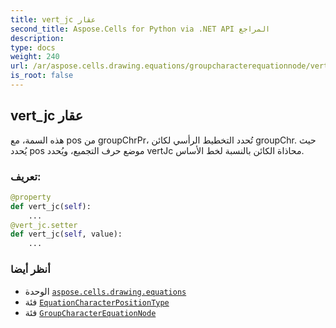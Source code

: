 ```yaml
---
title: vert_jc عقار
second_title: Aspose.Cells for Python via .NET API المراجع
description:
type: docs
weight: 240
url: /ar/aspose.cells.drawing.equations/groupcharacterequationnode/vert_jc/
is_root: false
---
```

##  vert_jc عقار

هذه السمة، مع pos من groupChrPr، تُحدد التخطيط الرأسي لكائن groupChr. حيث يُحدد pos موضع حرف التجميع، ويُحدد vertJc محاذاة الكائن بالنسبة لخط الأساس.
###  تعريف:
```python
@property
def vert_jc(self):
    ...
@vert_jc.setter
def vert_jc(self, value):
    ...
```

###  أنظر أيضا
* الوحدة [`aspose.cells.drawing.equations`](../../)
* فئة [`EquationCharacterPositionType`](/cells/python-net/ar/aspose.cells.drawing.equations/equationcharacterpositiontype)
* فئة [`GroupCharacterEquationNode`](/cells/python-net/ar/aspose.cells.drawing.equations/groupcharacterequationnode)
